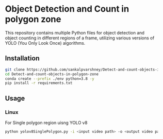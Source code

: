 # Object Detection and Count in polygon zone

This repository contains multiple Python files for object detection and object counting in different regions of a frame, utilizing various versions of YOLO (You Only Look Once) algorithms.

## Installation

```bash
git clone https://github.com/sankalpvarshney/Detect-and-count-objects-in-polygon-zone.git
cd Detect-and-count-objects-in-polygon-zone
conda create --prefix ./env python=3.8 -y
pip install -r requirements.txt
```

## Usage

### Linux

For Single polygon region uisng YOLO v8
```bash
python yolov8SinglePolygon.py -i <input video path> -o <output video path>
```